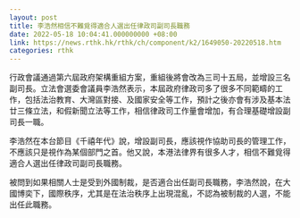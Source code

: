 ```yaml
---
layout: post
title: 李浩然相信不難覓得適合人選出任律政司副司長職務
date: 2022-05-18 10:04:41.000000000 +08:00
link: https://news.rthk.hk/rthk/ch/component/k2/1649050-20220518.htm
categories: rthk
---
```


行政會議通過第六屆政府架構重組方案，重組後將會改為三司十五局，並增設三名副司長。立法會選委會議員李浩然表示，本屆政府律政司多了很多不同範疇的工作，包括法治教育、大灣區對接、及國家安全等工作，預計之後亦會有涉及基本法廿三條立法，和假新聞立法等工作，相信律政司工作量會增加，有合理基礎增設副司長一職。

李浩然在本台節目《千禧年代》說，增設副司長，應該視作協助司長的管理工作，不應該只是視作為某個部門之首。他又說，本港法律界有很多人才，相信不難覓得適合人選出任律政司副司長職務。

被問到如果相關人士是受到外國制裁，是否適合出任副司長職務，李浩然說，在大國博奕下，國際秩序，尤其是在法治秩序上出現混亂，不認為被制裁的人選，不能出任此職務。
